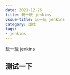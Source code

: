 ```yaml
---
date: 2021-12-26
title: 玩一玩 jenkins
vssue-title: 玩一玩 jenkins
category: 运维
tags:
- jenkins
---
```


玩一玩 jenkins

<!-- more -->

## 测试一下